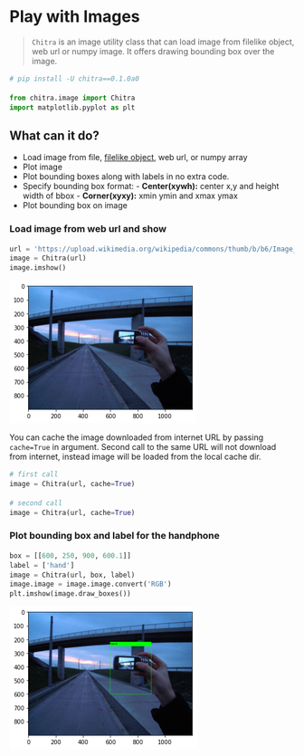 # Play with Images

> `Chitra` is an image utility class that can load image from filelike object, web url or numpy image. It offers drawing bounding box over the image.


```python
# pip install -U chitra==0.1.0a0

from chitra.image import Chitra
import matplotlib.pyplot as plt
```

## What can it do?
- Load image from file, [filelike object](https://docs.python.org/3/glossary.html#term-file-like-object), web url, or numpy array
- Plot image
- Plot bounding boxes along with labels in no extra code.
- Specify bounding box format:
       - **Center(xywh):** center x,y and height width of bbox
       - **Corner(xyxy):** xmin ymin and xmax ymax
- Plot bounding box on image


### Load image from web url and show

```python
url = 'https://upload.wikimedia.org/wikipedia/commons/thumb/b/b6/Image_created_with_a_mobile_phone.png/1200px-Image_created_with_a_mobile_phone.png'
image = Chitra(url)
image.imshow()
```

![png](output_6_0.png)

You can cache the image downloaded from internet URL by passing `cache=True` in argument.
Second call to the same URL will not download from internet, instead image will be loaded from the local cache dir.
```python
# first call
image = Chitra(url, cache=True)

# second call
image = Chitra(url, cache=True)
```


### Plot bounding box and label for the handphone

```python
box = [[600, 250, 900, 600.1]]
label = ['hand']
image = Chitra(url, box, label)
image.image = image.image.convert('RGB')
plt.imshow(image.draw_boxes())
```

![png](output_8_1.png)
